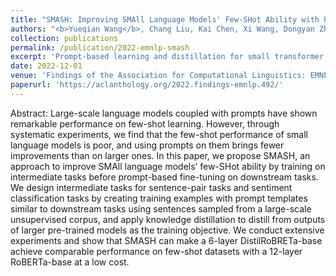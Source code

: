 ```yaml
---
title: "SMASH: Improving SMAll Language Models' Few-SHot Ability with Prompt-Based Distillation"
authors: "<b>Yueqian Wang</b>, Chang Liu, Kai Chen, Xi Wang, Dongyan Zhao"
collection: publications
permalink: /publication/2022-emnlp-smash
excerpt: 'Prompt-based learning and distillation for small transformer encoder-based language models.'
date: 2022-12-01
venue: 'Findings of the Association for Computational Linguistics: EMNLP'
paperurl: 'https://aclanthology.org/2022.findings-emnlp.492/'
---
```


Abstract: Large-scale language models coupled with prompts have shown remarkable performance on few-shot learning. However, through systematic experiments, we find that the few-shot performance of small language models is poor, and using prompts on them brings fewer improvements than on larger ones. In this paper, we propose SMASH, an approach to improve SMAll language models’ few-SHot ability by training on intermediate tasks before prompt-based fine-tuning on downstream tasks. We design intermediate tasks for sentence-pair tasks and sentiment classification tasks by creating training examples with prompt templates similar to downstream tasks using sentences sampled from a large-scale unsupervised corpus, and apply knowledge distillation to distill from outputs of larger pre-trained models as the training objective. We conduct extensive experiments and show that SMASH can make a 6-layer DistilRoBRETa-base achieve comparable performance on few-shot datasets with a 12-layer RoBERTa-base at a low cost.
